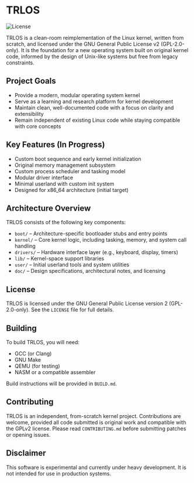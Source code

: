 # TRLOS

![License](https://img.shields.io/badge/license-GPLv2-blue.svg)

TRLOS is a clean-room reimplementation of the Linux kernel, written from scratch, and licensed under the GNU General Public License v2 (GPL-2.0-only). It is the foundation for a new operating system built on original kernel code, informed by the design of Unix-like systems but free from legacy constraints.

## Project Goals

- Provide a modern, modular operating system kernel
- Serve as a learning and research platform for kernel development
- Maintain clean, well-documented code with a focus on clarity and extensibility
- Remain independent of existing Linux code while staying compatible with core concepts

## Key Features (In Progress)

- Custom boot sequence and early kernel initialization
- Original memory management subsystem
- Custom process scheduler and tasking model
- Modular driver interface
- Minimal userland with custom init system
- Designed for x86_64 architecture (initial target)

## Architecture Overview

TRLOS consists of the following key components:

- `boot/` – Architecture-specific bootloader stubs and entry points
- `kernel/` – Core kernel logic, including tasking, memory, and system call handling
- `drivers/` – Hardware interface layer (e.g., keyboard, display, timers)
- `lib/` – Kernel-space support libraries
- `user/` – Initial userland tools and system utilities
- `doc/` – Design specifications, architectural notes, and licensing

## License

TRLOS is licensed under the GNU General Public License version 2 (GPL-2.0-only). See the `LICENSE` file for full details.

## Building

To build TRLOS, you will need:

- GCC (or Clang)
- GNU Make
- QEMU (for testing)
- NASM or a compatible assembler

Build instructions will be provided in `BUILD.md`.

## Contributing

TRLOS is an independent, from-scratch kernel project. Contributions are welcome, provided all code submitted is original work and compatible with the GPLv2 license. Please read `CONTRIBUTING.md` before submitting patches or opening issues.

## Disclaimer

This software is experimental and currently under heavy development. It is not intended for use in production systems.

